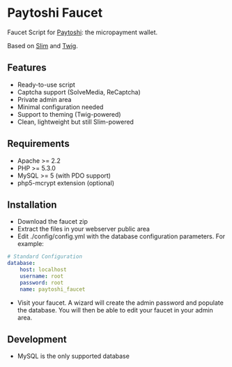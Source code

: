 Paytoshi Faucet
========================================================

Faucet Script for [Paytoshi](https://paytoshi.org): the micropayment wallet.

Based on [Slim](http://github.com/codeguy/Slim) and [Twig](https://github.com/fabpot/Twig).

## Features
* Ready-to-use script
* Captcha support (SolveMedia, ReCaptcha)
* Private admin area
* Minimal configuration needed
* Support to theming (Twig-powered)
* Clean, lightweight but still Slim-powered

## Requirements
* Apache >= 2.2
* PHP >= 5.3.0
* MySQL >= 5 (with PDO support)
* php5-mcrypt extension (optional)

## Installation
* Download the faucet zip
* Extract the files in your webserver public area
* Edit ./config/config.yml with the database configuration parameters. For example:
``` yaml
# Standard Configuration
database:
    host: localhost
    username: root
    password: root
    name: paytoshi_faucet
```
* Visit your faucet. A wizard will create the admin password and populate the database. You will then be able to edit your faucet in your admin area.

## Development
* MySQL is the only supported database

